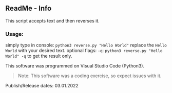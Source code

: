 ## ReadMe - Info

This script accepts text and then reverses it.


### Usage:
  simply type in console: ```python3 reverse.py "Hello World"```
  replace the `Hello World` with your desired text.
  optional flags: `-q`: ```python3 reverse.py "Hello World" -q```
  to get the result only.


This software was programmed on Visual Studio Code (Python3).
> Note: This software was a coding exercise, so expect issues with it.



Publish/Release dates: 03.01.2022
